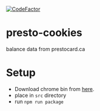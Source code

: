 [![CodeFactor](https://www.codefactor.io/repository/github/aagavin/presto-cookies/badge)](https://www.codefactor.io/repository/github/aagavin/presto-cookies)

# presto-cookies
balance data from prestocard.ca 

# Setup 

* Download chrome bin from [here](https://github.com/adieuadieu/serverless-chrome/releases).
* place in `src` directory
* run `npm run package`
